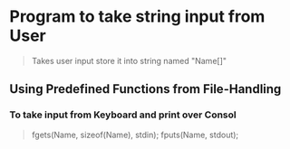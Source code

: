 # Program to take string input from User
> Takes user input
> store it into string named "Name[]"
## Using Predefined Functions from File-Handling
### To take input from Keyboard and print over Consol
> fgets(Name, sizeof(Name), stdin);
> fputs(Name, stdout);

